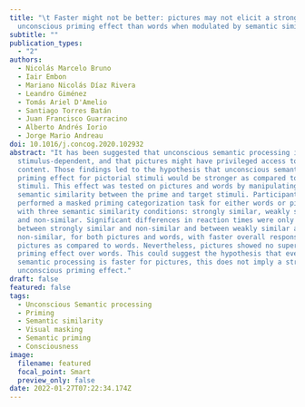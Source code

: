 ```yaml
---
title: "\t Faster might not be better: pictures may not elicit a stronger
  unconscious priming effect than words when modulated by semantic similarity"
subtitle: ""
publication_types:
  - "2"
authors:
  - Nicolás Marcelo Bruno
  - Iair Embon
  - Mariano Nicolás Díaz Rivera
  - Leandro Giménez
  - Tomás Ariel D'Amelio
  - Santiago Torres Batán
  - Juan Francisco Guarracino
  - Alberto Andrés Iorio
  - Jorge Mario Andreau
doi: 10.1016/j.concog.2020.102932
abstract: "It has been suggested that unconscious semantic processing is
  stimulus-dependent, and that pictures might have privileged access to semantic
  content. Those findings led to the hypothesis that unconscious semantic
  priming effect for pictorial stimuli would be stronger as compared to verbal
  stimuli. This effect was tested on pictures and words by manipulating the
  semantic similarity between the prime and target stimuli. Participants
  performed a masked priming categorization task for either words or pictures
  with three semantic similarity conditions: strongly similar, weakly similar,
  and non-similar. Significant differences in reaction times were only found
  between strongly similar and non-similar and between weakly similar and
  non-similar, for both pictures and words, with faster overall responses for
  pictures as compared to words. Nevertheless, pictures showed no superior
  priming effect over words. This could suggest the hypothesis that even though
  semantic processing is faster for pictures, this does not imply a stronger
  unconscious priming effect."
draft: false
featured: false
tags:
  - Unconscious Semantic processing
  - Priming
  - Semantic similarity
  - Visual masking
  - Semantic priming
  - Consciousness
image:
  filename: featured
  focal_point: Smart
  preview_only: false
date: 2022-01-27T07:22:34.174Z
---
```

